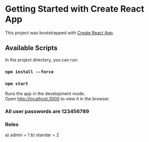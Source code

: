 # Getting Started with Create React App

This project was bootstrapped with [Create React App](https://github.com/facebook/create-react-app).

## Available Scripts

In the project directory, you can run:

### `npm install --force`

### `npm start`

Runs the app in the development mode.\
Open [http://localhost:3000](http://localhost:3000) to view it in the browser.

### All user passwords are 123456789

### Roles
a) admin = 1 
b) standar = 2  
